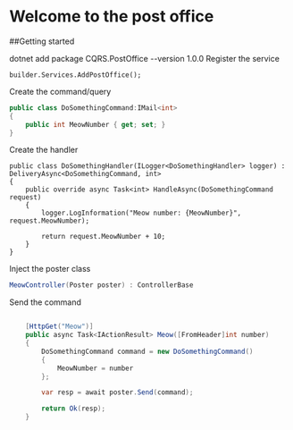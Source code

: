 # Welcome to the post office
##Getting started

dotnet add package CQRS.PostOffice --version 1.0.0
 Register the service
 
``` sharp
builder.Services.AddPostOffice();
```
Create the command/query
``` csharp
public class DoSomethingCommand:IMail<int>
{
    public int MeowNumber { get; set; }
}
```

Create the handler

``` sharp
public class DoSomethingHandler(ILogger<DoSomethingHandler> logger) : DeliveryAsync<DoSomethingCommand, int>
{
    public override async Task<int> HandleAsync(DoSomethingCommand request)
    {
        logger.LogInformation("Meow number: {MeowNumber}", request.MeowNumber);

        return request.MeowNumber + 10;
    }
}
```
Inject the poster class
```csharp
MeowController(Poster poster) : ControllerBase

```
Send the command
``` csharp

    [HttpGet("Meow")]
    public async Task<IActionResult> Meow([FromHeader]int number)
    {
        DoSomethingCommand command = new DoSomethingCommand()
        {
            MeowNumber = number
        };

        var resp = await poster.Send(command);

        return Ok(resp);
    }
```
